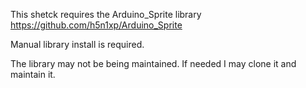 This shetck requires the Arduino_Sprite library
https://github.com/h5n1xp/Arduino_Sprite

Manual library install is required.

The library may not be being maintained. If needed
I may clone it and maintain it.